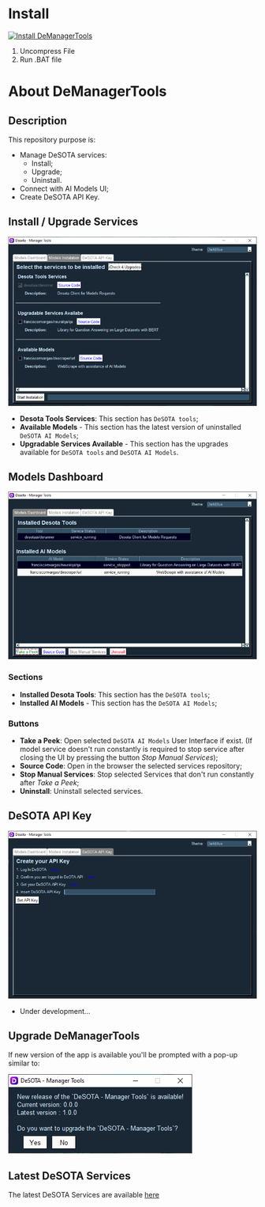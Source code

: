 # Install

[![Install DeManagerTools](https://img.shields.io/static/v1?label=Desota%20-%20Manager%20Tools&message=Install&color=blue&logo=windows)](https://minhaskamal.github.io/DownGit/#/home?url=https://github.com/DeSOTAai/DeManagerTools/blob/main/executables/Windows/demanagertools.install.bat)

1. Uncompress File
2. Run .BAT file

# About DeManagerTools

## Description

This repository purpose is:
 - Manage DeSOTA services:
    - Install;
    - Upgrade;
    - Uninstall.
 - Connect with AI Models UI;
 - Create DeSOTA API Key.

 ## Install / Upgrade Services

![Install Tab](Assets/readme_files/readme_install_tab.png)

- **Desota Tools Services**: This section has `DeSOTA tools`;
- **Available Models** - This section has the latest version of uninstalled `DeSOTA AI Models`;
- **Upgradable Services Available** - This section has the upgrades available for `DeSOTA tools` and `DeSOTA AI Models`. 

 ## Models Dashboard

 ![Dashboard Tab](Assets/readme_files/readme_dashboard_tab.png)

 ### Sections

- **Installed Desota Tools**: This section has the `DeSOTA tools`;
- **Installed AI Models** - This section has the  `DeSOTA AI Models`;

 ### Buttons

 - **Take a Peek**: Open selected `DeSOTA AI Models` User Interface if exist. (If model service doesn't run constantly is required to stop service after closing the UI by pressing the button *Stop Manual Services*);
 - **Source Code**: Open in the browser the selected services repository;
 - **Stop Manual Services**: Stop selected Services that don't run constantly after *Take a Peek*;
 - **Uninstall**: Uninstall selected services.

 ## DeSOTA API Key

 ![API Tab](Assets/readme_files/readme_api_tab.png)

  - Under development...

  ## Upgrade DeManagerTools

  If new version of the app is available you'll be prompted with a pop-up similar to:

  ![Upgrade APP](Assets/readme_files/upgrade_app.PNG)

 ## Latest DeSOTA Services

  The latest DeSOTA Services are available [here](https://github.com/DeSOTAai/DeRunner/blob/main/Assets/latest_services.config.yaml)
  
